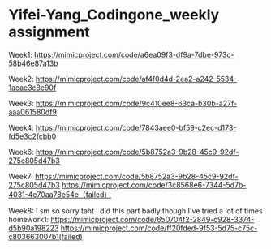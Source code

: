 # Yifei-Yang_Codingone_weekly assignment

Week1:
https://mimicproject.com/code/a6ea09f3-df9a-7dbe-973c-58b46e87a13b

Week2:
https://mimicproject.com/code/af4f0d4d-2ea2-a242-5534-1acae3c8e90f

Week3:
https://mimicproject.com/code/9c410ee8-63ca-b30b-a27f-aaa061580df9

Week4:
https://mimicproject.com/code/7843aee0-bf59-c2ec-d173-fd5e3c2fcbb0

Week6:
https://mimicproject.com/code/5b8752a3-9b28-45c9-92df-275c805d47b3

Week7:
https://mimicproject.com/code/5b8752a3-9b28-45c9-92df-275c805d47b3
https://mimicproject.com/code/3c8568e6-7344-5d7b-4031-4e70aa78e54e（failed）

Week8:
I sm so sorry taht I did this part badly though I've tried a lot of times
homework1:
https://mimicproject.com/code/650704f2-2849-c928-3374-d5b90a198223
https://mimicproject.com/code/ff20fded-9f53-5d75-c75c-c803663007b1(failed)


